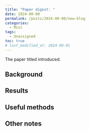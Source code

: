 ```yaml
---
title: "Paper digest: "
date: 2024-00-00
permalink: /posts/2024-00-00/new-blog
categories:
  - Misc
tags:
  - Unassigned
toc: true
# last_modified_at: 2024-09-01
---
```


The paper titled []() introduced.

## Background

## Results

## Useful methods

## Other notes


